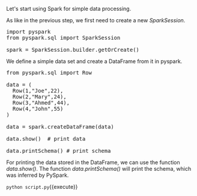 Let's start using Spark for simple data processing. 

As like in the previous step, we first need to create a new _SparkSession_.

<pre class="file" data-filename="script.py" data-target="replace">
import pyspark
from pyspark.sql import SparkSession

spark = SparkSession.builder.getOrCreate()
</pre>

We define a simple data set and create a DataFrame from it in pyspark.

<pre class="file" data-filename="script.py" data-target="append">
from pyspark.sql import Row

data = (
  Row(1,"Joe",22),
  Row(2,"Mary",24),
  Row(3,"Ahmed",44),
  Row(4,"John",55)
)

data = spark.createDataFrame(data)

data.show()  # print data

data.printSchema() # print schema
</pre>

For printing the data stored in the DataFrame, we can use the function _data.show()_. The function _data.printSchema()_ will print the schema, which was inferred by PySpark.

`python script.py`{{execute}}